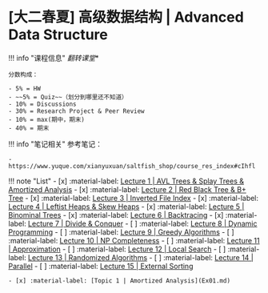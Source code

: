 # [大二春夏] 高级数据结构 | Advanced Data Structure

!!! info "课程信息"
    *翻转课堂**

    分数构成：

    - 5% = HW
    - ~~5% = Quiz~~（划分到哪里还不知道）
    - 10% = Discussions
    - 30% = Research Project & Peer Review
    - 10% = max(期中，期末)
    - 40% = 期末

!!! info "笔记相关"
    参考笔记：
    
    - https://www.yuque.com/xianyuxuan/saltfish_shop/course_res_index#cIhfl

!!! note "List"
    - [x] :material-label: [Lecture 1 | AVL Trees & Splay Trees & Amortized Analysis](Lec01.md)
    - [x] :material-label: [Lecture 2 | Red Black Tree & B+ Tree](Lec02.md)
    - [x] :material-label: [Lecture 3 | Inverted File Index](Lec03.md)
    - [x] :material-label: [Lecture 4 | Leftist Heaps & Skew Heaps](Lec04.md)
    - [x] :material-label: [Lecture 5 | Binominal Trees](Lec05.md)
    - [x] :material-label: [Lecture 6 | Backtracing](Lec06.md)
    - [x] :material-label: [Lecture 7 | Divide & Conquer](Lec07.md)
    - [ ] :material-label: [Lecture 8 | Dynamic Programming](Lec08.md)
    - [ ] :material-label: [Lecture 9 | Greedy Algorithms](Lec09.md)
    - [ ] :material-label: [Lecture 10 | NP Completeness](Lec10.md)
    - [ ] :material-label: [Lecture 11 | Approximation](Lec11.md)
    - [ ] :material-label: [Lecture 12 | Local Search](Lec12.md)
    - [ ] :material-label: [Lecture 13 | Randomized Algorithms](Lec13.md)
    - [ ] :material-label: [Lecture 14 | Parallel](Lec14.md)
    - [ ] :material-label: [Lecture 15 | External Sorting](Lec15.md)

    - [x] :material-label: [Topic 1 | Amortized Analysis](Ex01.md)
